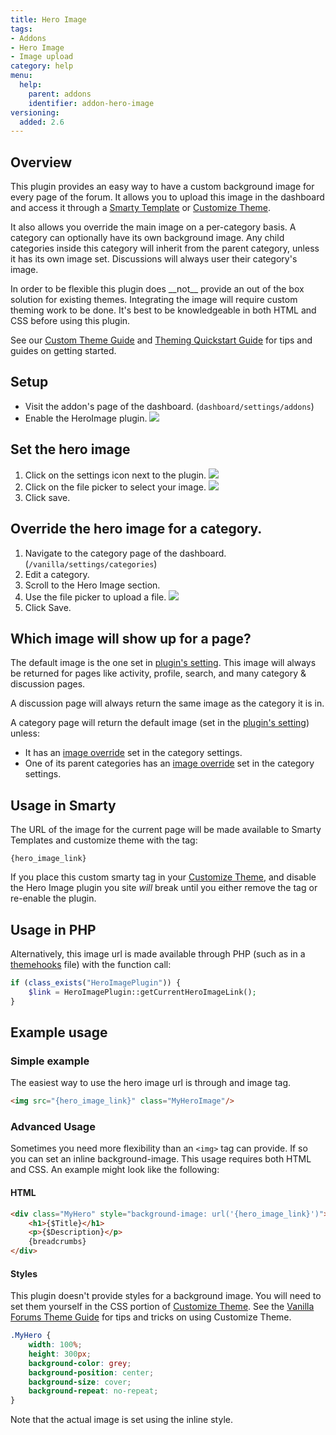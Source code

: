 ```yaml
---
title: Hero Image
tags:
- Addons
- Hero Image
- Image upload
category: help
menu:
  help:
    parent: addons
    identifier: addon-hero-image
versioning:
  added: 2.6
---
```

## Overview

This plugin provides an easy way to have a custom background image for every page of the forum. It allows you to upload this image in the dashboard and access it through a [Smarty Template](/developer/smarty/functions/#function-hero-image-url) or [Customize Theme](/help/appearance/custom-theme).

It also allows you override the main image on a per-category basis. A category can optionally have its own background image. Any child categories inside this category will inherit from the parent category, unless it has its own image set. Discussions will always user their category's image.

<aside class="note">In order to be flexible this plugin does __not__ provide an out of the box solution for existing themes. Integrating the image will require custom theming work to be done. It's best to be knowledgeable in both HTML and CSS before using this plugin.

See our <a href="/developer/addons/theme-quickstart/">Custom Theme Guide</a> and <a href="/developer/addons/theme-quickstart/">Theming Quickstart Guide</a> for tips and guides on getting started.
</aside>

## Setup

- Visit the addon's page of the dashboard. (`dashboard/settings/addons`)
- Enable the HeroImage plugin.
![](/img/help/addons/hero-image/hero-image-enable.png)

## Set the hero image

1. Click on the settings icon next to the plugin.
![](/img/help/addons/hero-image/hero-image-settings.png)
2. Click on the file picker to select your image.
![](/img/help/addons/hero-image/hero-image-set-default.png)
3. Click save.

## Override the hero image for a category.

1. Navigate to the category page of the dashboard. (`/vanilla/settings/categories`)
2. Edit a category.
3. Scroll to the Hero Image section.
4. Use the file picker to upload a file.
![](/img/help/addons/hero-image/hero-image-set-category.png)
5. Click Save.

## Which image will show up for a page?

The default image is the one set in [plugin's setting](#set-the-hero-image). This image will always be returned for pages like activity, profile, search, and many category & discussion pages.

A discussion page will always return the same image as the category it is in.

A category page will return the default image (set in the [plugin's setting](#set-the-hero-image)) unless:
- It has an [image override](#override-the-hero-image-for-a-category) set in the category settings.
- One of its parent categories has an [image override](#override-the-hero-image-for-a-category) set in the category settings.

## Usage in Smarty

The URL of the image for the current page will be made available to Smarty Templates and customize theme with the tag:

```tpl
{hero_image_link}
```

If you place this custom smarty tag in your [Customize Theme](/help/appearance/custom-theme), and disable the Hero Image plugin you site _will_ break until you either remove the tag or re-enable the plugin.

## Usage in PHP
Alternatively, this image url is made available through PHP (such as in a [themehooks](/developer/addons/theme-hooks) file) with the function call:

```php
if (class_exists("HeroImagePlugin")) {
    $link = HeroImagePlugin::getCurrentHeroImageLink();
}
```

## Example usage

### Simple example

The easiest way to use the hero image url is through and image tag.
```html
<img src="{hero_image_link}" class="MyHeroImage"/>
```

### Advanced Usage
Sometimes you need more flexibility than an `<img>` tag can provide. If so you can set an inline background-image. This usage requires both HTML and CSS. An example might look like the following:

#### HTML
```html
<div class="MyHero" style="background-image: url('{hero_image_link}')">
    <h1>{$Title}</h1>
    <p>{$Description}</p>
    {breadcrumbs}
</div>
```

#### Styles

This plugin doesn't provide styles for a background image. You will need to set them yourself in the CSS portion of [Customize Theme](/help/appearance/custom-theme). See the [Vanilla Forums Theme Guide](https://static.v-cdn.net/vfcom/docs/Vanilla-Forums-Theme-Guide.pdf) for tips and tricks on using Customize Theme.

```css
.MyHero {
    width: 100%;
    height: 300px;
    background-color: grey;
    background-position: center;
    background-size: cover;
    background-repeat: no-repeat;
}
```

Note that the actual image is set using the inline style.
